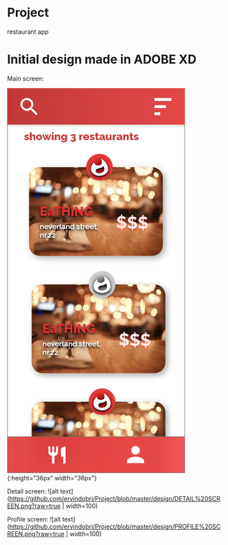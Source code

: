# Project
restaurant app

# Initial design made in ADOBE XD

Main screen:

![alt text](https://github.com/ervindobri/Project/blob/master/design/MAIN%20SCREEN.png?raw=true){:height="36px" width="36px"}

Detail screen:
![alt text](https://github.com/ervindobri/Project/blob/master/design/DETAIL%20SCREEN.png?raw=true | width=100)

Profile screen:
![alt text](https://github.com/ervindobri/Project/blob/master/design/PROFILE%20SCREEN.png?raw=true | width=100)
